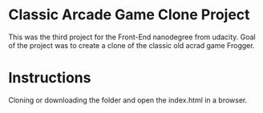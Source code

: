 # Classic Arcade Game Clone Project
This was the third project for the Front-End nanodegree from udacity. Goal of the project was to create a clone of the classic old acrad game Frogger.

# Instructions

Cloning or downloading the folder and open the index.html in a browser. 
